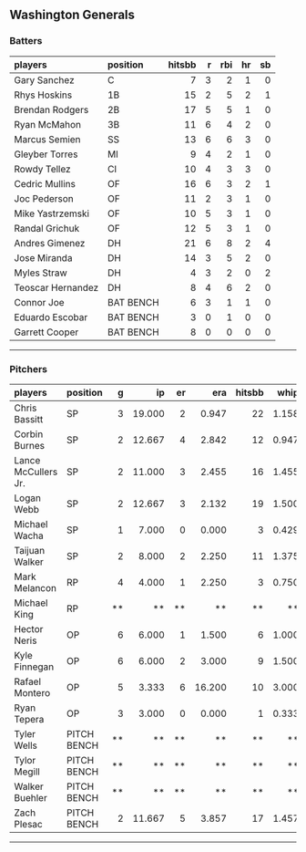 ## Washington Generals

### Batters

 
|players           |position  | hitsbb|  r| rbi| hr| sb| 
|:-----------------|:---------|------:|--:|---:|--:|--:| 
|Gary Sanchez      |C         |      7|  3|   2|  1|  0| 
|Rhys Hoskins      |1B        |     15|  2|   5|  2|  1| 
|Brendan Rodgers   |2B        |     17|  5|   5|  1|  0| 
|Ryan McMahon      |3B        |     11|  6|   4|  2|  0| 
|Marcus Semien     |SS        |     13|  6|   6|  3|  0| 
|Gleyber Torres    |MI        |      9|  4|   2|  1|  0| 
|Rowdy Tellez      |CI        |     10|  4|   3|  3|  0| 
|Cedric Mullins    |OF        |     16|  6|   3|  2|  1| 
|Joc Pederson      |OF        |     11|  2|   3|  1|  0| 
|Mike Yastrzemski  |OF        |     10|  5|   3|  1|  0| 
|Randal Grichuk    |OF        |     12|  5|   3|  1|  0| 
|Andres Gimenez    |DH        |     21|  6|   8|  2|  4| 
|Jose Miranda      |DH        |     14|  3|   5|  2|  0| 
|Myles Straw       |DH        |      4|  3|   2|  0|  2| 
|Teoscar Hernandez |DH        |      8|  4|   6|  2|  0| 
|Connor Joe        |BAT BENCH |      6|  3|   1|  1|  0| 
|Eduardo Escobar   |BAT BENCH |      3|  0|   1|  0|  0| 
|Garrett Cooper    |BAT BENCH |      8|  0|   0|  0|  0| 


* * *

### Pitchers

 
|players             |position    |  g|     ip| er|    era| hitsbb|  whip| so|  w| sv| 
|:-------------------|:-----------|--:|------:|--:|------:|------:|-----:|--:|--:|--:| 
|Chris Bassitt       |SP          |  3| 19.000|  2|  0.947|     22| 1.158| 17|  3|  0| 
|Corbin Burnes       |SP          |  2| 12.667|  4|  2.842|     12| 0.947| 12|  1|  0| 
|Lance McCullers Jr. |SP          |  2| 11.000|  3|  2.455|     16| 1.455| 11|  1|  0| 
|Logan Webb          |SP          |  2| 12.667|  3|  2.132|     19| 1.500|  9|  1|  0| 
|Michael Wacha       |SP          |  1|  7.000|  0|  0.000|      3| 0.429|  9|  1|  0| 
|Taijuan Walker      |SP          |  2|  8.000|  2|  2.250|     11| 1.375|  5|  1|  0| 
|Mark Melancon       |RP          |  4|  4.000|  1|  2.250|      3| 0.750|  3|  0|  2| 
|Michael King        |RP          | **|     **| **|     **|     **|    **| **| **| **| 
|Hector Neris        |OP          |  6|  6.000|  1|  1.500|      6| 1.000|  7|  0|  1| 
|Kyle Finnegan       |OP          |  6|  6.000|  2|  3.000|      9| 1.500|  6|  2|  3| 
|Rafael Montero      |OP          |  5|  3.333|  6| 16.200|     10| 3.000|  4|  0|  0| 
|Ryan Tepera         |OP          |  3|  3.000|  0|  0.000|      1| 0.333|  1|  1|  1| 
|Tyler Wells         |PITCH BENCH | **|     **| **|     **|     **|    **| **| **| **| 
|Tylor Megill        |PITCH BENCH | **|     **| **|     **|     **|    **| **| **| **| 
|Walker Buehler      |PITCH BENCH | **|     **| **|     **|     **|    **| **| **| **| 
|Zach Plesac         |PITCH BENCH |  2| 11.667|  5|  3.857|     17| 1.457| 10|  0|  0| 


* * *


